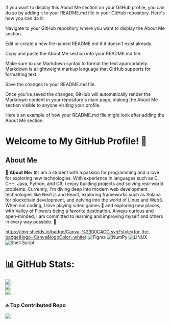 
If you want to display this About Me section on your GitHub profile, you can do so by adding it to your README.md file in your GitHub repository. Here's how you can do it:

Navigate to your GitHub repository where you want to display the About Me section.

Edit or create a new file named README.md if it doesn't exist already.

Copy and paste the About Me section into your README.md file.

Make sure to use Markdown syntax to format the text appropriately. Markdown is a lightweight markup language that GitHub supports for formatting text.

Save the changes to your README.md file.

Once you've saved the changes, GitHub will automatically render the Markdown content in your repository's main page, making the About Me section visible to anyone visiting your profile.

Here's an example of how your README.md file might look after adding the About Me section:


# Welcome to My GitHub Profile! 🚀

## About Me

💫 **About Me:**
🍀 I am a student with a passion for programming and a love for exploring new technologies. With experience in languages such as C, C++, Java, Python, and C#, I enjoy building projects and solving real-world problems. Currently, I'm diving deep into modern web development technologies like Next.js and React, exploring frameworks such as Solana for blockchain development, and delving into the world of Linux and Web3. When not coding, I love playing video games 👻 and exploring new places, with Valley of Flowers being a favorite destination. Always curious and open-minded, I am committed to learning and improving myself and others in every way possible. 💐

https://img.shields.io/badge/Canva-%2300C4CC.svg?style=for-the-badge&logo=Canva&logoColor=white) 	![Figma](https://img.shields.io/badge/figma-%23F24E1E.svg?style=for-the-badge&logo=figma&logoColor=white) ![NumPy](https://img.shields.io/badge/numpy-%23013243.svg?style=for-the-badge&logo=numpy&logoColor=white) ![LINUX](https://img.shields.io/badge/Linux-FCC624?style=for-the-badge&logo=linux&logoColor=black) ![Shell Script](https://img.shields.io/badge/shell_script-%23121011.svg?style=for-the-badge&logo=gnu-bash&logoColor=white)
# 📊 GitHub Stats:
![](https://github-readme-stats.vercel.app/api?username=GUNGODD&theme=tokyonight&hide_border=false&include_all_commits=true&count_private=false)<br/>
![](https://github-readme-streak-stats.herokuapp.com/?user=GUNGODD&theme=tokyonight&hide_border=false)<br/>
![](https://github-readme-stats.vercel.app/api/top-langs/?username=GUNGODD&theme=tokyonight&hide_border=false&include_all_commits=true&count_private=false&layout=compact)



### 🔝 Top Contributed Repo
![](https://github-contributor-stats.vercel.app/api?username=GUNGODD&limit=5&theme=radical&combine_all_yearly_contributions=true)


  
<!-- Proudly created with GPRM ( https://gprm.itsvg.in ) -->
